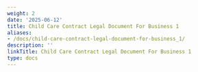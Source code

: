 ```yaml
---
weight: 2
date: '2025-06-12'
title: Child Care Contract Legal Document For Business 1
aliases:
- /docs/child-care-contract-legal-document-for-business_1/
description: ''
linkTitle: Child Care Contract Legal Document For Business 1
type: docs
---
```


